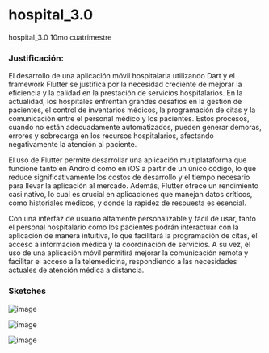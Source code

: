 # hospital_3.0
hospital_3.0 10mo cuatrimestre


### Justificación:

El desarrollo de una aplicación móvil hospitalaria utilizando Dart y el framework Flutter se justifica por la necesidad creciente de mejorar la eficiencia y la calidad en la prestación de servicios hospitalarios. En la actualidad, los hospitales enfrentan grandes desafíos en la gestión de pacientes, el control de inventarios médicos, la programación de citas y la comunicación entre el personal médico y los pacientes. Estos procesos, cuando no están adecuadamente automatizados, pueden generar demoras, errores y sobrecarga en los recursos hospitalarios, afectando negativamente la atención al paciente.

El uso de Flutter permite desarrollar una aplicación multiplataforma que funcione tanto en Android como en iOS a partir de un único código, lo que reduce significativamente los costos de desarrollo y el tiempo necesario para llevar la aplicación al mercado. Además, Flutter ofrece un rendimiento casi nativo, lo cual es crucial en aplicaciones que manejan datos críticos, como historiales médicos, y donde la rapidez de respuesta es esencial.

Con una interfaz de usuario altamente personalizable y fácil de usar, tanto el personal hospitalario como los pacientes podrán interactuar con la aplicación de manera intuitiva, lo que facilitará la programación de citas, el acceso a información médica y la coordinación de servicios. A su vez, el uso de una aplicación móvil permitirá mejorar la comunicación remota y facilitar el acceso a la telemedicina, respondiendo a las necesidades actuales de atención médica a distancia.

### Sketches
![image](https://github.com/user-attachments/assets/7f1d8309-a4b2-4416-b9c0-28b376b89c0b)


![image](https://github.com/user-attachments/assets/30340826-cfad-4b13-98af-83be57357840)



![image](https://github.com/user-attachments/assets/db92bea2-53d5-4dc2-acb9-8beb54be9834)

